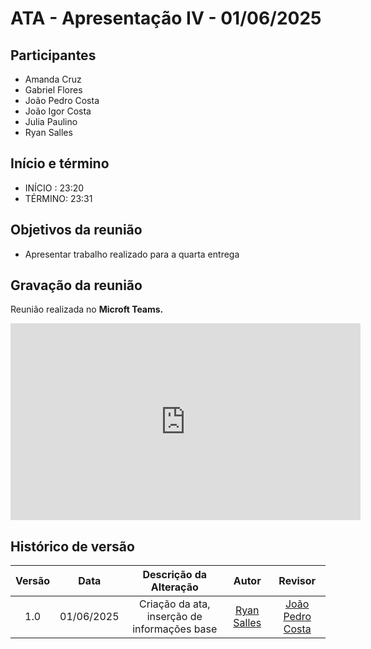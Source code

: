 # ATA - Apresentação IV - 01/06/2025

## Participantes
- Amanda Cruz
- Gabriel Flores
- João Pedro Costa
- João Igor Costa
- Julia Paulino
- Ryan Salles

## Início e término
- INÍCIO : 23:20
- TÉRMINO: 23:31

## Objetivos da reunião
- Apresentar trabalho realizado para a quarta entrega

## Gravação da reunião

Reunião realizada no **Microft Teams.**

<iframe width="560" height="315" src="https://www.youtube.com/embed/aXGVPBBepVw?si=hD-LZ-t5Oyb-FpfY" title="YouTube video player" frameborder="0" allow="accelerometer; autoplay; clipboard-write; encrypted-media; gyroscope; picture-in-picture; web-share" referrerpolicy="strict-origin-when-cross-origin" allowfullscreen></iframe>

## Histórico de versão

| Versão |    Data    |    Descrição da Alteração                       |         Autor         |       Revisor     |
| :----: | :--------: | :---------------------------------------------: | :-------------------: | :---------------: |
|  1.0   | 01/06/2025 | Criação da ata, inserção de informações base    | [Ryan Salles](https://github.com/RA-Salles) | [João Pedro Costa](https://github.com/johnaopedro) |
